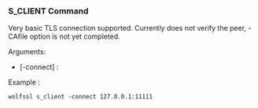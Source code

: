 ### S_CLIENT Command
Very basic TLS connection supported. Currently does not verify the peer, -CAfile option is not yet completed.

Arguments:

- [-connect] <ip>:<port>


Example :

```
wolfssl s_client -connect 127.0.0.1:11111
```